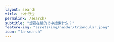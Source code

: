 ```yaml
---
layout: search
title: 书中寻宝
permalink: /search/
subtitle: "想要在绫的书中搜索什么？"
feature-img: "assets/img/header/triangular.jpeg"
icon: "fa-search"
---
```

